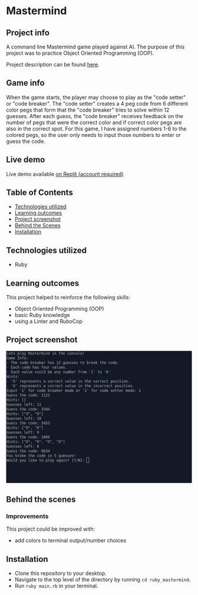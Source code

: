 # Mastermind

## Project info 

A command line Mastermind game played against AI. The purpose of this project was to practice Object Oriented Programming (OOP).

Project description can be found [here](https://www.theodinproject.com/lessons/ruby-mastermind).


## Game info

When the game starts, the player may choose to play as the "code setter" or "code breaker". The "code setter" creates a 4 peg code from 6 different color pegs that form that the "code breaker" tries to solve within 12 guesses. After each guess, the "code breaker" receives feedback on the number of pegs that were the correct color and if correct color pegs are also in the correct spot. For this game, I have assigned numbers 1-6 to the colored pegs, so the user only needs to input those numbers to enter or guess the code.


## Live demo

Live demo available [on Replit (account required)](https://replit.com/@jcampbell57/FirmGullibleSystems#main.rb)


## Table of Contents

* [Technologies utilized](#technologies-utilized)
* [Learning outcomes](#learning-outcomes)
* [Project screenshot](#project-screenshot)
* [Behind the Scenes](#behind-the-scenes)
* [Installation](#installation)


## Technologies utilized

- Ruby


## Learning outcomes

This project helped to reinforce the following skills:

- Object Oriented Programming (OOP)
- basic Ruby knowledge
- using a Linter and RuboCop


## Project screenshot

![Mastermind](assets/mastermind_600w.png)


## Behind the scenes

### Improvements

This project could be improved with:

- add colors to terminal output/number choices


## Installation

- Clone this repository to your desktop.
- Navigate to the top level of the directory by running `cd ruby_mastermind`.
- Run `ruby main.rb` in your terminal.
